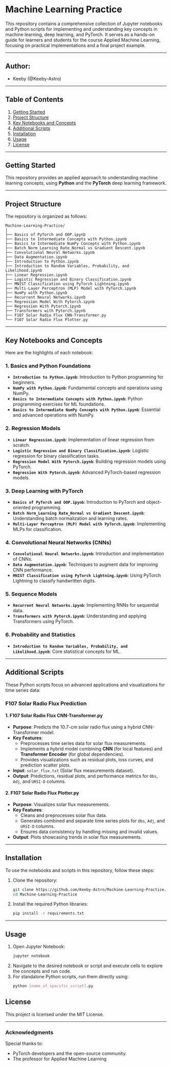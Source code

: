 # Machine Learning Practice

This repository contains a comprehensive collection of Jupyter notebooks and Python scripts for implementing and understanding key concepts in machine learning, deep learning, and PyTorch.
It serves as a hands-on guide for learners and students for the course Applied Machine Learning, focusing on practical implementations and a final project example.

---

## Author:
- Keeby (@Keeby-Astro)

---

## **Table of Contents**

1. [Getting Started](#getting-started)
2. [Project Structure](#project-structure)
3. [Key Notebooks and Concepts](#key-notebooks-and-concepts)
4. [Additional Scripts](#additional-scripts)
5. [Installation](#installation)
6. [Usage](#usage)
7. [License](#license)

---

## **Getting Started**
This repository provides an applied approach to understanding machine learning concepts, using **Python** and the **PyTorch** deep learning framework.

---

## **Project Structure**
The repository is organized as follows:

```plaintext
Machine-Learning-Practice/
|
├── Basics of PyTorch and OOP.ipynb
├── Basics to Intermediate Concepts with Python.ipynb
├── Basics to Intermediate NumPy Concepts with Python.ipynb
├── Batch Norm_Learning Rate_Normal vs Gradient Descent.ipynb
├── Convolutional Neural Networks.ipynb
├── Data Augmentation.ipynb
├── Introduction to Python.ipynb
├── Introduction to Random Variables, Probability, and Likelihood.ipynb
├── Linear Regression.ipynb
├── Logistic Regression and Binary Classification.ipynb
├── MNIST Classification using PyTorch Lightning.ipynb
├── Multi-Layer Perceptron (MLP) Model with PyTorch.ipynb
├── NumPy with Python.ipynb
├── Recurrent Neural Networks.ipynb
├── Regression Model With Pytorch.ipynb
├── Regression With Pytorch.ipynb
├── Transformers with Pytorch.ipynb
├── F107 Solar Radio Flux CNN-Transformer.py
└── F107 Solar Radio Flux Plotter.py
```

---

## **Key Notebooks and Concepts**
Here are the highlights of each notebook:

### **1. Basics and Python Foundations**
- **`Introduction to Python.ipynb`**: Introduction to Python programming for beginners.
- **`NumPy with Python.ipynb`**: Fundamental concepts and operations using NumPy.
- **`Basics to Intermediate Concepts with Python.ipynb`**: Python programming exercises for ML foundations.
- **`Basics to Intermediate NumPy Concepts with Python.ipynb`**: Essential and advanced operations with NumPy.

### **2. Regression Models**
- **`Linear Regression.ipynb`**: Implementation of linear regression from scratch.
- **`Logistic Regression and Binary Classification.ipynb`**: Logistic regression for binary classification tasks.
- **`Regression Model With Pytorch.ipynb`**: Building regression models using PyTorch.
- **`Regression With Pytorch.ipynb`**: Advanced PyTorch-based regression models.

### **3. Deep Learning with PyTorch**
- **`Basics of PyTorch and OOP.ipynb`**: Introduction to PyTorch and object-oriented programming.
- **`Batch Norm_Learning Rate_Normal vs Gradient Descent.ipynb`**: Understanding batch normalization and learning rates.
- **`Multi-Layer Perceptron (MLP) Model with PyTorch.ipynb`**: Implementing MLPs for classification.

### **4. Convolutional Neural Networks (CNNs)**
- **`Convolutional Neural Networks.ipynb`**: Introduction and implementation of CNNs.
- **`Data Augmentation.ipynb`**: Techniques to augment data for improving CNN performance.
- **`MNIST Classification using PyTorch Lightning.ipynb`**: Using PyTorch Lightning to classify handwritten digits.

### **5. Sequence Models**
- **`Recurrent Neural Networks.ipynb`**: Implementing RNNs for sequential data.
- **`Transformers with Pytorch.ipynb`**: Understanding and applying Transformers using PyTorch.

### **6. Probability and Statistics**
- **`Introduction to Random Variables, Probability, and Likelihood.ipynb`**: Core statistical concepts for ML.

---

## **Additional Scripts**
These Python scripts focus on advanced applications and visualizations for time series data:

### **F107 Solar Radio Flux Prediction**

#### **1. F107 Solar Radio Flux CNN-Transformer.py**
- **Purpose**: Predicts the 10.7-cm solar radio flux using a hybrid CNN-Transformer model.
- **Key Features**:
  - Preprocesses time series data for solar flux measurements.
  - Implements a hybrid model combining **CNN** (for local features) and **Transformer Encoder** (for global dependencies).
  - Provides visualizations such as residual plots, loss curves, and prediction scatter plots.
- **Input**: `solar_flux.txt` (Solar flux measurements dataset).
- **Output**: Predictions, residual plots, and performance metrics for `Obs`, `Adj`, and `URSI-D` columns.

#### **2. F107 Solar Radio Flux Plotter.py**
- **Purpose**: Visualizes solar flux measurements.
- **Key Features**:
  - Cleans and preprocesses solar flux data.
  - Generates combined and separate time series plots for `Obs`, `Adj`, and `URSI-D` columns.
  - Ensures data consistency by handling missing and invalid values.
- **Output**: Plots showcasing trends in solar flux measurements.

---

## **Installation**
To use the notebooks and scripts in this repository, follow these steps:

1. Clone the repository:
   ```bash
   git clone https://github.com/Keeby-Astro/Machine-Learning-Practice.git
   cd Machine-Learning-Practice
   ```
2. Install the required Python libraries:
   ```bash
   pip install -r requirements.txt
   ```

---

## **Usage**
1. Open Jupyter Notebook:
   ```bash
   jupyter notebook
   ```
2. Navigate to the desired notebook or script and execute cells to explore the concepts and run code.
3. For standalone Python scripts, run them directly using:
   ```bash
   python [name_of_specific_script].py
   ```

## **License**
This project is licensed under the MIT License.

---

### **Acknowledgments**
Special thanks to:
- PyTorch developers and the open-source community.
- The professor for Applied Machine Learning
